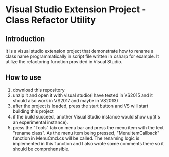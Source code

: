 # Visual Studio Extension Project - Class Refactor Utility
## Introduction
It is a visual studio extension project that demonstrate how to rename a class name programmatically in script file written in csharp for example.
It utilize the refactoring function provided in Visual Studio.

## How to use
1. download this repository
2. unzip it and open it with visual studio(I have tested in VS2015 and it should also work in VS2017 and maybe in VS2013)
3. after the project is loaded, press the start button and VS will start building this project
4. if the build succeed, another Visual Studio instance would show up(it's an experimental instance).
5. press the "Tools" tab on menu bar and press the menu item with the text "rename class".
As the menu item being pressed, "MenuItemCallback" function in MenuCmd.cs will be called.
The renaming logic is implemented in this function and I also wrote some comments there so it should be comprehensible.
